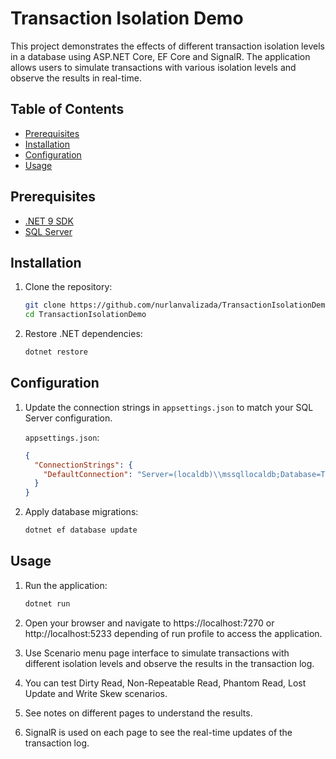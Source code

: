 # Transaction Isolation Demo

This project demonstrates the effects of different transaction isolation levels in a database using ASP.NET Core, EF Core and SignalR. The application allows users to simulate transactions with various isolation levels and observe the results in real-time.

## Table of Contents

- [Prerequisites](#prerequisites)
- [Installation](#installation)
- [Configuration](#configuration)
- [Usage](#usage)

## Prerequisites

- [.NET 9 SDK](https://dotnet.microsoft.com/download/dotnet/9.0)
- [SQL Server](https://www.microsoft.com/en-us/sql-server/sql-server-downloads)

## Installation

1. Clone the repository:
    ```sh
    git clone https://github.com/nurlanvalizada/TransactionIsolationDemo.git
    cd TransactionIsolationDemo
    ```

2. Restore .NET dependencies:
    ```sh
    dotnet restore
    ```

## Configuration

1. Update the connection strings in `appsettings.json` to match your SQL Server configuration.

   `appsettings.json`:
    ```json
    {
      "ConnectionStrings": {
        "DefaultConnection": "Server=(localdb)\\mssqllocaldb;Database=TransactionIsolationDemo;Trusted_Connection=True;"
      }
    }
    ```

2. Apply database migrations:
    ```sh
    dotnet ef database update
    ```

## Usage

1. Run the application:
    ```sh
    dotnet run
    ```

2. Open your browser and navigate to https://localhost:7270 or http://localhost:5233 depending of run profile to access the application.

3. Use Scenario menu page interface to simulate transactions with different isolation levels and observe the results in the transaction log.

4. You can test Dirty Read, Non-Repeatable Read, Phantom Read, Lost Update and Write Skew scenarios.

5. See notes on different pages to understand the results.

6. SignalR is used on each page to see the real-time updates of the transaction log.